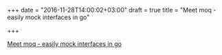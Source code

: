 +++
date = "2016-11-28T14:00:02+03:00"
draft = true
title = "Meet moq - easily mock interfaces in go"

+++

<p><a href="https://medium.com/@matryer/meet-moq-easily-mock-interfaces-in-go-476444187d10">Meet moq - easily mock interfaces in go</a></p>
